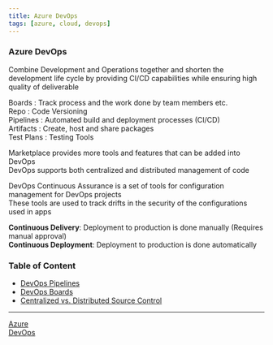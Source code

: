 ```yaml
---
title: Azure DevOps
tags: [azure, cloud, devops]
---
```


### Azure DevOps

Combine Development and Operations together and shorten the development life cycle by providing CI/CD capabilities while ensuring high quality of deliverable

Boards : Track process and the work done by team members etc.  
Repo : Code Versioning  
Pipelines : Automated build and deployment processes (CI/CD)  
Artifacts : Create, host and share packages  
Test Plans : Testing Tools

Marketplace provides more tools and features that can be added into DevOps  
DevOps supports both centralized and distributed management of code  

DevOps Continuous Assurance is a set of tools for configuration management for DevOps projects  
These tools are used to track drifts in the security of the configurations used in apps

**Continuous Delivery**: Deployment to production is done manually (Requires manual approval)  
**Continuous Deployment**: Deployment to production is done automatically

### Table of Content

- [DevOps Pipelines](DevOps%20Pipelines.md)
- [DevOps Boards](DevOps%20Boards.md)
- [Centralized vs. Distributed Source Control](Centralized%20vs.%20Distributed%20Source%20Control.md)

---

[Azure](../../Azure.md)  
[DevOps](../../../../Software%20Engineering/DevOps/DevOps.md)